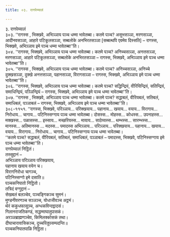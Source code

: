 ```yaml
---
title: ०३. रागपेय्यालं

---
```

३. रागपेय्यालं  
३०३. ‘‘रागस्स , भिक्खवे, अभिञ्ञाय पञ्च धम्मा भावेतब्बा। कतमे पञ्च? असुभसञ्ञा, मरणसञ्ञा, आदीनवसञ्ञा, आहारे पटिकूलसञ्ञा, सब्बलोके अनभिरतसञ्ञा [सब्बत्थपि एवमेव दिस्सति] – रागस्स, भिक्खवे, अभिञ्ञाय इमे पञ्च धम्मा भावेतब्बा’’ति।  
३०४. ‘‘रागस्स, भिक्खवे, अभिञ्ञाय पञ्च धम्मा भावेतब्बा। कतमे पञ्च? अनिच्चसञ्ञा, अनत्तसञ्ञा, मरणसञ्ञा, आहारे पटिकूलसञ्ञा, सब्बलोके अनभिरतसञ्ञा – रागस्स, भिक्खवे, अभिञ्ञाय इमे पञ्च धम्मा भावेतब्बा’’ति।  
३०५. ‘‘रागस्स , भिक्खवे, अभिञ्ञाय पञ्च धम्मा भावेतब्बा। कतमे पञ्च? अनिच्चसञ्ञा, अनिच्चे दुक्खसञ्ञा, दुक्खे अनत्तसञ्ञा, पहानसञ्ञा, विरागसञ्ञा – रागस्स, भिक्खवे, अभिञ्ञाय इमे पञ्च धम्मा भावेतब्बा’’ति।  
३०६. ‘‘रागस्स, भिक्खवे, अभिञ्ञाय पञ्च धम्मा भावेतब्बा। कतमे पञ्च? सद्धिन्द्रियं, वीरियिन्द्रियं, सतिन्द्रियं, समाधिन्द्रियं, पञ्ञिन्द्रियं – रागस्स, भिक्खवे, अभिञ्ञाय इमे पञ्च धम्मा भावेतब्बा’’ति।  
३०७. ‘‘रागस्स , भिक्खवे, अभिञ्ञाय पञ्च धम्मा भावेतब्बा। कतमे पञ्च? सद्धाबलं, वीरियबलं, सतिबलं, समाधिबलं, पञ्ञाबलं – रागस्स, भिक्खवे, अभिञ्ञाय इमे पञ्च धम्मा भावेतब्बा’’ति।  
३०८-११५१. ‘‘रागस्स, भिक्खवे, परिञ्ञाय… परिक्खयाय… पहानाय… खयाय… वयाय… विरागाय… निरोधाय… चागाय… पटिनिस्सग्गाय पञ्च धम्मा भावेतब्बा। दोसस्स… मोहस्स… कोधस्स… उपनाहस्स… मक्खस्स… पळासस्स… इस्साय… मच्छरियस्स… मायाय… साठेय्यस्स… थम्भस्स… सारम्भस्स… मानस्स… अतिमानस्स … मदस्स… पमादस्स अभिञ्ञाय… परिञ्ञाय… परिक्खयाय… पहानाय… खयाय… वयाय… विरागाय… निरोधाय… चागाय… पटिनिस्सग्गाय पञ्च धम्मा भावेतब्बा।  
‘‘कतमे पञ्च? सद्धाबलं, वीरियबलं, सतिबलं, समाधिबलं, पञ्ञाबलं – पमादस्स, भिक्खवे, पटिनिस्सग्गाय इमे पञ्च धम्मा भावेतब्बा’’ति।  
रागपेय्यालं निट्ठितं।  
तस्सुद्दानं –  
अभिञ्ञाय परिञ्ञाय परिक्खयाय,  
पहानाय खयाय वयेन च।  
विरागनिरोधा चागञ्च,  
पटिनिस्सग्गो इमे दसाति॥  
पञ्चकनिपातो निट्ठितो।  
तत्रिदं वग्गुद्दानं –  
सेखबलं बलञ्चेव, पञ्चङ्गिकञ्च सुमनं।  
मुण्डनीवरणञ्च सञ्ञञ्च, योधाजीवञ्च अट्ठमं।  
थेरं ककुधफासुञ्च, अन्धकविन्दद्वादसं।  
गिलानराजतिकण्डं, सद्धम्माघातुपासकं।  
अरञ्ञब्राह्मणञ्चेव, किमिलक्कोसकं तथा।  
दीघाचारावासिकञ्च, दुच्चरितूपसम्पदन्ति॥  
पञ्चकनिपातपाळि निट्ठिता।  